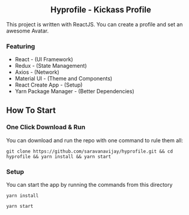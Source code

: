 <h2 align="center">Hyprofile - Kickass Profile</h2>

This project is written with ReactJS. You can create a profile and set an awesome Avatar.

### Featuring
- React - (UI Framework)
- Redux - (State Management)
- Axios - (Network)
- Material UI - (Theme and Components)
- React Create App - (Setup)
- Yarn Package Manager - (Better Dependencies)

## How To Start

### One Click Download & Run

You can download and run the repo with one command to rule them all:

`git clone https://github.com/saravanavijay/hyprofile.git && cd hyprofile && yarn install && yarn start`

### Setup

You can start the app by running the commands from this directory

`yarn install`

`yarn start`







